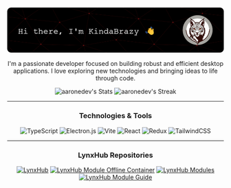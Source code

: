 <div align="center">

![Header](./resources/Header.png)

I'm a passionate developer focused on building robust and efficient desktop applications. I love exploring new
technologies
and bringing ideas to life through code.

</div>

<div>
  <p align="center">
    <img src="https://github-readme-stats.vercel.app/api?username=KindaBrazy&hide=prs,contribs&show=discussions_started&show_icons=true&theme=midnight-purple&hide_border=true&title_color=AA00FF" alt="aaronedev's Stats" height="165">
    <img src="https://github-readme-stats.vercel.app/api/top-langs/?username=KindaBrazy&theme=midnight-purple&layout=compact&hide_border=true&title_color=AA00FF" alt="aaronedev's Streak" height="165">
  </p>
</div>

---

<div align="center">

### Technologies & Tools

![TypeScript](https://img.shields.io/badge/typescript-%23007ACC.svg?style=for-the-badge&logo=typescript&logoColor=white)
![Electron.js](https://img.shields.io/badge/Electron-191970?style=for-the-badge&logo=Electron&logoColor=white)
![Vite](https://img.shields.io/badge/vite-%23646CFF.svg?style=for-the-badge&logo=vite&logoColor=white)
![React](https://img.shields.io/badge/react-%2320232a.svg?style=for-the-badge&logo=react&logoColor=%2361DAFB)
![Redux](https://img.shields.io/badge/redux-%23593d88.svg?style=for-the-badge&logo=redux&logoColor=white)
![TailwindCSS](https://img.shields.io/badge/tailwindcss-%2338B2AC.svg?style=for-the-badge&logo=tailwind-css&logoColor=white)

</div>

---

<div align="center">

### LynxHub Repositories

[![LynxHub](https://github-readme-stats.vercel.app/api/pin/?username=KindaBrazy&repo=LynxHub&theme=github_dark&hide_border=true&title_color=0050EF&bg_color=212121&text_color=ffffff)](https://github.com/KindaBrazy/LynxHub)
[![LynxHub Module Offline Container](https://github-readme-stats.vercel.app/api/pin/?username=KindaBrazy&repo=LynxHub-Module-Offline-Container&theme=github_dark&hide_border=true&title_color=0050EF&bg_color=212121&text_color=ffffff)](https://github.com/KindaBrazy/LynxHub-Module-Offline-Container)
[![LynxHub Modules](https://github-readme-stats.vercel.app/api/pin/?username=KindaBrazy&repo=LynxHub-Modules&theme=github_dark&hide_border=true&title_color=0050EF&bg_color=212121&text_color=ffffff)](https://github.com/KindaBrazy/LynxHub-Modules)
[![LynxHub Module Guide](https://github-readme-stats.vercel.app/api/pin/?username=KindaBrazy&repo=LynxHub-Module-Guide&theme=github_dark&hide_border=true&title_color=0050EF&bg_color=212121&text_color=ffffff)](https://github.com/KindaBrazy/LynxHub-Module-Guide)

</div>